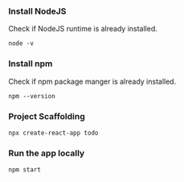 


### Install NodeJS

Check if NodeJS runtime is already installed.
```
node -v
```

### Install npm

Check if npm package manger is already installed.
```
npm --version
```

### Project Scaffolding

```
npx create-react-app todo
```

### Run the app locally

```
npm start
```